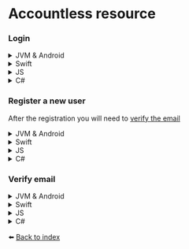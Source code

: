 # Accountless resource

### Login
<details><summary>JVM & Android</summary>

````kotlin
val response = sdk.accountless().login("EMAIL", "PASSWORD")
````
>:information_source: In Java, you can use the `loginAsync` function, which returns a `CompletableFuture<TokenResponse>` instead
</details>

<details><summary>Swift</summary>

````swift
let response = sdk.accountless().login(email: "EMAIL", password: "PASSWORD")
````
</details>

<details><summary>JS</summary>

````js
const response = await doordeck.com.doordeck.multiplatform.sdk.api.accountless().login("EMAIL", "PASSWORD");
````
</details>

<details><summary>C#</summary>

````csharp
var resource = symbols->kotlin.root.com.doordeck.multiplatform.sdk.Doordeck.accountless(sdk);
var data = new LoginData("EMAIL", "PASSWORD").toData();
var response = Utils.fromData<TokenResponse>(symbols->kotlin.root.com.doordeck.multiplatform.sdk.api.AccountlessResource.loginJson(resource, data));
````
</details>

### Register a new user
After the registration you will need to [verify the email](#verify-email)
<details><summary>JVM & Android</summary>

````kotlin
val response = sdk.accountless().registration("EMAIL", "PASSWORD", "DISPLAY_NAME", false)
````
>:information_source: In Java, you can use the `registrationAsync` function, which returns a `CompletableFuture<TokenResponse>` instead
</details>

<details><summary>Swift</summary>

````swift
let response = sdk.accountless().registration(email: "EMAIL", password: "PASSWORD", displayName: "DISPLAY_NAME", force: false)
````
</details>

<details><summary>JS</summary>

````js
const response = await doordeck.com.doordeck.multiplatform.sdk.api.accountless().registration("EMAIL", "PASSWORD", "DISPLAY_NAME", false);
````
</details>

<details><summary>C#</summary>

````csharp
var resource = symbols->kotlin.root.com.doordeck.multiplatform.sdk.Doordeck.accountless(sdk);
var data = new RegistrationData("EMAIL", "PASSWORD", "DISPLAY_NAME", false).toData();
var response = Utils.fromData<TokenResponse>(symbols->kotlin.root.com.doordeck.multiplatform.sdk.api.AccountlessResource.registrationJson(resource, data));
````
</details>

### Verify email
<details><summary>JVM & Android</summary>

````kotlin
sdk.accountless().verifyEmail("CODE")
````
>:information_source: In Java, you can use the `verifyEmailAsync` function, which returns a `CompletableFuture<Void>` instead
</details>

<details><summary>Swift</summary>

````swift
sdk.accountless().verifyEmail(code: "CODE")
````
</details>

<details><summary>JS</summary>

````js
await doordeck.com.doordeck.multiplatform.sdk.api.accountless().verifyEmail("CODE");
````
</details>

<details><summary>C#</summary>

````csharp
var resource = symbols->kotlin.root.com.doordeck.multiplatform.sdk.Doordeck.accountless(sdk);
var data = new VerifyEmailData("CODE").toData();
symbols->kotlin.root.com.doordeck.multiplatform.sdk.api.AccountlessResource.verifyEmailJson(resource, data);
````
</details>

:arrow_left: [Back to index](01_INDEX.md)